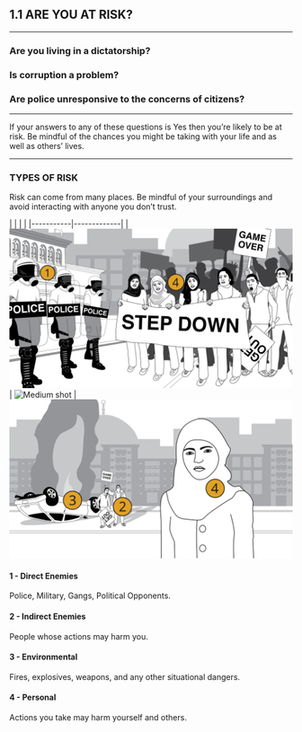 ## 1.1 ARE YOU AT RISK?

---------------------------------------

### Are you living in a dictatorship?

### Is corruption a problem?

### Are police unresponsive to the concerns of citizens?

---------------------------------------

If your answers to any of these questions is Yes then you’re likely to be at risk. Be mindful of the chances you might be taking with your life and as well as others’ lives.

---------------------------------------

### TYPES OF RISK

Risk can come from many places. Be mindful of your surroundings and avoid interacting with anyone you don’t trust.

|                        |                         |                         |
|-----------|-------------|
| ![Long shot](../images/2-longshot_numbers.svg) | ![Medium shot](../images/3-mediumshot_numbers.svg) | ![Medium shot](../images/3-mediumshot_numbers_script.svg)

#### 1 - Direct Enemies
Police, Military, Gangs, Political Opponents.

#### 2 - Indirect Enemies
People whose actions may harm you.

#### 3 - Environmental
Fires, explosives, weapons, and any other situational dangers.

#### 4 - Personal
Actions you take may harm yourself and others.
